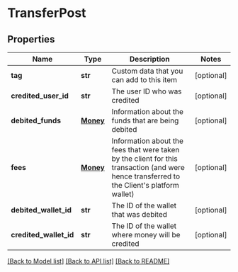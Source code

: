 # TransferPost

## Properties
Name | Type | Description | Notes
------------ | ------------- | ------------- | -------------
**tag** | **str** | Custom data that you can add to this item | [optional] 
**credited_user_id** | **str** | The user ID who was credited | [optional] 
**debited_funds** | [**Money**](Money.md) | Information about the funds that are being debited | [optional] 
**fees** | [**Money**](Money.md) | Information about the fees that were taken by the client for this transaction (and were hence transferred to the Client&#39;s platform wallet) | [optional] 
**debited_wallet_id** | **str** | The ID of the wallet that was debited | [optional] 
**credited_wallet_id** | **str** | The ID of the wallet where money will be credited | [optional] 

[[Back to Model list]](../README.md#documentation-for-models) [[Back to API list]](../README.md#documentation-for-api-endpoints) [[Back to README]](../README.md)


